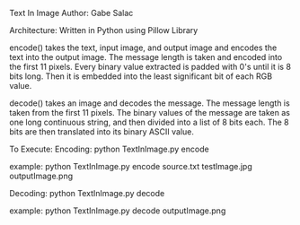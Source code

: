 Text In Image
Author: Gabe Salac

Architecture:
Written in Python using Pillow Library

encode() takes the text, input image, and output image and encodes the text into the output image. The message length is taken and encoded into the first 11 pixels. Every binary value extracted is padded with 0's until it is 8 bits long. Then it is embedded into the least significant bit of each RGB value.

decode() takes an image and decodes the message. The message length is taken from the first 11 pixels. The binary values of the message are taken as one long continuous string, and then divided into a list of 8 bits each. The 8 bits are then translated into its binary ASCII value.


To Execute:
Encoding: python TextInImage.py encode <message-text-file> <image-to-encode> <output-image-with-filetype>

example: python TextInImage.py encode source.txt testImage.jpg outputImage.png

Decoding: python TextInImage.py decode <secret-image>

example: python TextInImage.py decode outputImage.png
